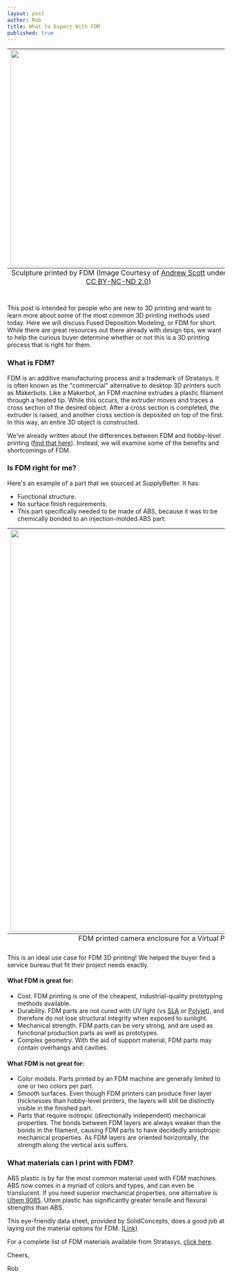 ```yaml
--- 
layout: post
author: Rob
title: What to Expect With FDM
published: true
---
```


<table class="image" style="margin: auto;">
  <caption align="bottom">Sculpture printed by FDM (Image Courtesy of <a href="https://www.flickr.com/photos/afsart/4494997999/in/photolist-7Rd3iv-7Rd39p-7R5toq-7R2cKT-7VUKvS-7VULvj-dJGB9Q-dJB9VX-8dUAeE-fPSZWn-dEWhFq-dLk1HJ-dJGB3d-dJW18N-dKuJzn-dKAchd-7Rd4Yr-dFcR38-dGJdZo-dGCNxP-dJJ8hu-dF8TtV-dGCZ24-dFvBcE-dJ13a6-cuUuff-eaUmgn-aHhUQx-aHhUXM-6TrEz7-6TrEKN" target="_blank">Andrew Scott</a> under<a href="https://creativecommons.org/licenses/by-nc-nd/2.0/legalcode" target="_blank"> CC BY-NC-ND 2.0</a>)</caption>
<tr><td><img src="https://s3.amazonaws.com/supplybetter_images/Blog+Images/FDM_image.jpg" width="500"></td></tr>
</table>

<p><br>This post is intended for people who are new to 3D printing and want to learn more about some of the most common 3D printing methods used today. Here we will discuss Fused Deposition Modeling, or FDM for short. While there are great resources out there already with design tips, we want to help the curious buyer determine whether or not this is a 3D printing process that is right for them.</p>

<h3>What is FDM?</h3>
<p>FDM is an additive manufacturing process and a trademark of Stratasys. It is often known as the "commercial" alternative to desktop 3D printers such as Makerbots. Like a Makerbot, an FDM machine extrudes a plastic filament through a heated tip. While this occurs, the extruder moves and traces a cross section of the desired object. After a cross section is completed, the extruder is raised, and another cross section is deposited on top of the first. In this way, an entire 3D object is constructed.<p>

<p>We’ve already written about the differences between FDM and hobby-level printing (<a href="https://www.supplybetter.com/blog/choosing-fff-vs-fdm.html" target="_blank">find that here</a>). Instead, we will examine some of the benefits and shortcomings of FDM.<p>

<h3>Is FDM right for me?</h3>
<p>Here's an example of a part that we sourced at SupplyBetter. It has:</p>

<ul>
  <li>Functional structure.</li>
  <li>No surface finish requirements.</li>
  <li>This part specifically needed to be made of ABS, because it was to be chemically bonded to an injection-molded ABS part.</li>
</ul>

<table class="image" style="margin: auto;">
  <caption align="bottom">FDM printed camera enclosure for a Virtual Presence Robot, designed by <a href="https://www.anybots.com" target="_blank">Anybots</a> </caption>
<tr><td><img src="https://s3.amazonaws.com/supplybetter_images/Blog+Images/FDM_anybots.jpg" width="930"></td>
</tr>
</table>

<p>This is an ideal use case for FDM 3D printing! We helped the buyer find a service bureau that fit their project needs exactly.</p>

<h4>What FDM is great for:</h4>
<ul>
  <li>Cost. FDM printing is one of the cheapest, industrial-quality prototyping methods available.</li>
  <li>Durability. FDM parts are not cured with UV light (vs <a href="https://www.supplybetter.com/blog/what-to-expect-with-sla.html" target="_blank">SLA</a> or <a href="https://www.supplybetter.com/blog/what-to-expect-with-polyjet.html" target="_blank">Polyjet</a>), and therefore do not lose structural integrity when exposed to sunlight.</li>
  <li>Mechanical strength. FDM parts can be very strong, and are used as functional production parts as well as prototypes.</li>
  <li>Complex geometry. With the aid of support material, FDM parts may contain overhangs and cavities.</li>
</ul>

<h4>What FDM is not great for:</h4>
<ul>
<li>Color models. Parts printed by an FDM machine are generally limited to one or two colors per part.</li>
<li>Smooth surfaces. Even though FDM printers can produce finer layer thicknesses than hobby-level printers, the layers will still be distinctly visible in the finished part.</li>
<li>Parts that require isotropic (directionally independent) mechanical properties. The bonds between FDM layers are always weaker than the bonds in the filament, causing FDM parts to have decidedly anisotropic mechanical properties. As FDM layers are oriented horizontally, the strength along the vertical axis suffers.
</li>
</ul>

<h3>What materials can I print with FDM?</h3>
<p>ABS plastic is by far the most common material used with FDM machines. ABS now comes in a myriad of colors and types, and can even be translucent. If you need superior mechanical properties, one alternative is <a href="http://www.modernplastics.com/pdf/mp-great-opportunities-aircraft-industry-brochure1.pdf" target="_blank">Ultem 9085</a>. Ultem plastic has significantly greater tensile and flexural strengths than ABS.</p>

<p>This eye-friendly data sheet, provided by SolidConcepts, does a good job at laying out the material options for FDM. <a href="http://www.solidconcepts.com/materials/fdm-materials/" target="_blank">(Link)</a></p>

<p>For a complete list of FDM materials available from Stratasys, <a href="http://www.stratasys.com/materials/fdm/compare-fdm-materials" target="_blank">click here</a>.

Cheers,

Rob